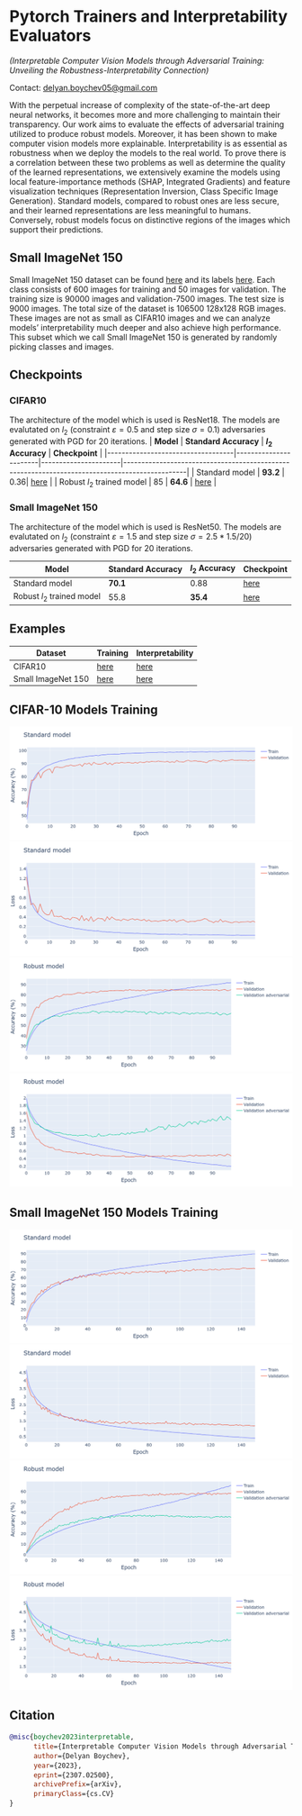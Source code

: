 # Pytorch Trainers and Interpretability Evaluators

_(Interpretable Computer Vision Models through Adversarial Training: Unveiling the Robustness-Interpretability Connection)_

Contact: delyan.boychev05@gmail.com

With the perpetual increase of complexity of the state-of-the-art deep neural networks, it becomes more and more challenging to maintain their transparency. Our work aims to evaluate the effects of adversarial training utilized to produce robust models. Moreover, it has been shown to make computer vision models more explainable. Interpretability is as essential as robustness when we deploy the models to the real world. To prove there is a correlation between these two problems as well as determine the quality of the learned representations, we extensively examine the models using local feature-importance methods (SHAP, Integrated Gradients) and feature visualization techniques (Representation Inversion, Class Specific Image Generation).
Standard models, compared to robust ones are less secure, and their learned representations are less meaningful to humans. Conversely, robust models focus on distinctive regions of the images which support their predictions.

## Small ImageNet 150

Small ImageNet 150 dataset can be found [here](https://drive.google.com/file/d/1_nc-VVObGiOoS73gEH-UhVUsIytU0YRK/view?usp=sharing) and its labels [here](https://drive.google.com/file/d/1t71KG_u-X-LCAFJ94Kg0pqNBajumEEsu/view?usp=sharing). Each class consists of 600 images for training and 50 images for validation. The training size is 90000 images and validation-7500 images. The test size is 9000 images. The total size of the dataset is 106500 128x128 RGB images. These images are not as small as CIFAR10 images and we can analyze models’ interpretability much deeper and also achieve high performance. This subset which we call Small ImageNet 150 is generated by randomly picking classes and images.

## Checkpoints

### CIFAR10

The architecture of the model which is used is ResNet18. The models are evalutated on $l_2$ (constraint $\varepsilon = 0.5$ and step size $\sigma = 0.1$) adversaries generated with PGD for 20 iterations.
| **Model** | **Standard Accuracy** | **$l_{2}$ Accuracy** | **Checkpoint** |
|-----------------------------------|-----------------------|----------------------|-----------------------------------------------------------------------------------------------|
| Standard model | **93.2** | 0.36| [here](https://drive.google.com/file/d/1--6YSHDUNcwXvnjUgjdOcV_A3bMcHEbD/view?usp=sharing) |
| Robust $l_{2}$ trained model | 85 | **64.6** | [here](https://drive.google.com/file/d/1OcvlvVlsC1oMIzZedvf3Zh6Q10kKzoyN/view?usp=sharing) |

### Small ImageNet 150

The architecture of the model which is used is ResNet50. The models are evalutated on $l_2$ (constraint $\varepsilon = 1.5$ and step size $\sigma = 2.5*1.5/20$) adversaries generated with PGD for 20 iterations.

| **Model**                    | **Standard Accuracy** | **$l_{2}$ Accuracy** | **Checkpoint**                                                                             |
| ---------------------------- | --------------------- | -------------------- | ------------------------------------------------------------------------------------------ |
| Standard model               | **70.1**              | 0.88                 | [here](https://drive.google.com/file/d/1s4N-Nxn_yZGPSedptrD7qktHlTtTCFMi/view?usp=sharing) |
| Robust $l_{2}$ trained model | 55.8                  | **35.4**             | [here](https://drive.google.com/file/d/1kg_Lshu5pY8L2HqeCMMqxmdZTTetaIIC/view?usp=sharing) |

## Examples

| **Dataset**        | **Training**                                 | **Interpretability**                                    |
| ------------------ | -------------------------------------------- | ------------------------------------------------------- |
| CIFAR10            | [here](./examples/cifar10_train.ipynb)       | [here](./examples/cifar10_interpretability.ipynb)       |
| Small ImageNet 150 | [here](./examples/smallimagenet_train.ipynb) | [here](./examples/smallimagenet_interpretability.ipynb) |

## CIFAR-10 Models Training

![](https://github.com/delyan-boychev/pytorch_trainers_interpretability/blob/master/images/cifar10/training/standard_acc.png?raw=true)
![](https://github.com/delyan-boychev/pytorch_trainers_interpretability/blob/master/images/cifar10/training/standard_loss.png?raw=true)
![](https://github.com/delyan-boychev/pytorch_trainers_interpretability/blob/master/images/cifar10/training/robust_acc.png?raw=true)
![](https://github.com/delyan-boychev/pytorch_trainers_interpretability/blob/master/images/cifar10/training/robust_loss.png?raw=true)

## Small ImageNet 150 Models Training

![](https://github.com/delyan-boychev/pytorch_trainers_interpretability/blob/master/images/smimagenet/training/standard_acc.png?raw=true)
![](https://github.com/delyan-boychev/pytorch_trainers_interpretability/blob/master/images/smimagenet/training/standard_loss.png?raw=true)
![](https://github.com/delyan-boychev/pytorch_trainers_interpretability/blob/master/images/smimagenet/training/robust_acc.png?raw=true)
![](https://github.com/delyan-boychev/pytorch_trainers_interpretability/blob/master/images/smimagenet/training/robust_loss.png?raw=true)

## Citation
```bibtex
@misc{boychev2023interpretable,
      title={Interpretable Computer Vision Models through Adversarial Training: Unveiling the Robustness-Interpretability Connection}, 
      author={Delyan Boychev},
      year={2023},
      eprint={2307.02500},
      archivePrefix={arXiv},
      primaryClass={cs.CV}
}
```
